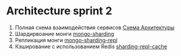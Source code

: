 # Architecture sprint 2

1. Полная схема взаимодействия сервисов [Схема Архитектуры](./schema_sprint2.drawio)
2. Шардирвоание монги [mongo-sharding](./mongo-sharding/README.md)
3. Репликация монги [mongo-sharding-repl](./mongo-sharding-repl/README.md)
4. Кэширование с использованием Redis [sharding-repl-cache](./sharding-repl-cache/README.md)
